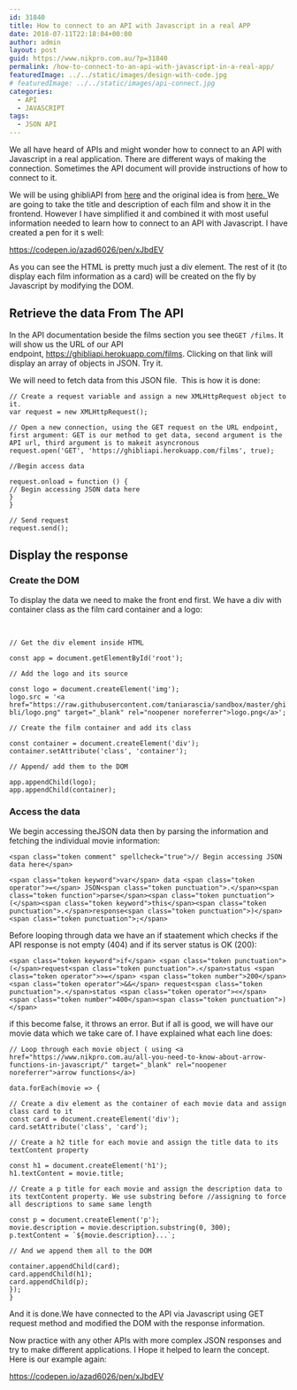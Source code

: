 ```yaml
---
id: 31840
title: How to connect to an API with Javascript in a real APP
date: 2018-07-11T22:18:04+00:00
author: admin
layout: post
guid: https://www.nikpro.com.au/?p=31840
permalink: /how-to-connect-to-an-api-with-javascript-in-a-real-app/
featuredImage: ../../static/images/design-with-code.jpg
# featuredImage: ../../static/images/api-connect.jpg
categories:
  - API
  - JAVASCRIPT
tags:
  - JSON API
---
```


We all have heard of APIs and might wonder how to connect to an API with Javascript in a real application. There are different ways of making the connection. Sometimes the API document will provide instructions of how to connect to it.

We will be using ghibliAPI from <a href="https://ghibliapi.herokuapp.com/" target="_blank" rel="noopener noreferrer">here</a> and the original idea is from <a href="https://www.taniarascia.com/how-to-connect-to-an-api-with-javascript/" target="_blank" rel="noopener noreferrer">here. </a>We are going to take the title and description of each film and show it in the frontend. However I have simplified it and combined it with most useful information needed to learn how to connect to an API with Javascript. I have created a pen for it s well:

https://codepen.io/azad6026/pen/xJbdEV

As you can see the HTML is pretty much just a div element. The rest of it (to display each film information as a card) will be created on the fly by Javascript by modifying the DOM.

## Retrieve the data From The API

In the API documentation beside the films section you see the`GET /films`. It will show us the URL of our API endpoint, <a href="https://ghibliapi.herokuapp.com/films" target="_blank" rel="noopener noreferrer">https://ghibliapi.herokuapp.com/films</a>. Clicking on that link will display an array of objects in JSON. Try it.

We will need to fetch data from this JSON file.  This is how it is done:

`// Create a request variable and assign a new XMLHttpRequest object to it.`  
`var request = new XMLHttpRequest();`

`// Open a new connection, using the GET request on the URL endpoint, first argument: GET is our method to get data, second argument is the API url, third argument is to makeit asyncronous`  
`request.open('GET', 'https://ghibliapi.herokuapp.com/films', true);`

`//Begin access data`

`request.onload = function () {`  
`// Begin accessing JSON data here`  
`}`  
`}`

`// Send request`  
`request.send();`

## Display the response

### Create the DOM

To display the data we need to make the front end first. We have a div with container class as the film card container and a logo:

&nbsp;

`// Get the div element inside HTML`

`const app = document.getElementById('root');`

`// Add the logo and its source`

`const logo = document.createElement('img');`  
`logo.src = '<a href="https://raw.githubusercontent.com/taniarascia/sandbox/master/ghibli/logo.png" target="_blank" rel="noopener noreferrer">logo.png</a>';`

`// Create the film container and add its class`

`const container = document.createElement('div');`  
`container.setAttribute('class', 'container');`

`// Append/ add them to the DOM`

`app.appendChild(logo);`  
`app.appendChild(container);`

### Access the data

We begin accessing theJSON data then by parsing the information and fetching the individual movie information:

`<span class="token comment" spellcheck="true">// Begin accessing JSON data here</span>`

`<span class="token keyword">var</span> data <span class="token operator">=</span> JSON<span class="token punctuation">.</span><span class="token function">parse</span><span class="token punctuation">(</span><span class="token keyword">this</span><span class="token punctuation">.</span>response<span class="token punctuation">)</span><span class="token punctuation">;</span>`

Before looping through data we have an if staatement which checks if the API response is not empty (404) and if its server status is OK (200):

`<span class="token keyword">if</span> <span class="token punctuation">(</span>request<span class="token punctuation">.</span>status <span class="token operator">>=</span> <span class="token number">200</span> <span class="token operator">&&</span> request<span class="token punctuation">.</span>status <span class="token operator"><</span> <span class="token number">400</span><span class="token punctuation">)</span>`

if this become false, it throws an error. But if all is good, we will have our movie data which we take care of. I have explained what each line does:

`// Loop through each movie object ( using <a href="https://www.nikpro.com.au/all-you-need-to-know-about-arrow-functions-in-javascript/" target="_blank" rel="noopener noreferrer">arrow functions</a>)`

`data.forEach(movie => {`

`// Create a div element as the container of each movie data and assign class card to it`  
`const card = document.createElement('div');`  
`card.setAttribute('class', 'card');`

`// Create a h2 title for each movie and assign the title data to its textContent property`

`const h1 = document.createElement('h1');`  
`h1.textContent = movie.title;`

`// Create a p title for each movie and assign the description data to its textContent property. We use substring before //assigning to force all descriptions to same same length`

`const p = document.createElement('p');`  
`movie.description = movie.description.substring(0, 300);`  
`` p.textContent = `${movie.description}...`; ``

`// And we append them all to the DOM`

`container.appendChild(card);`  
`card.appendChild(h1);`  
`card.appendChild(p);`  
`});`  
`}`

And it is done.We have connected to the API via Javascript using GET request method and modified the DOM with the response information.

Now practice with any other APIs with more complex JSON responses and try to make different applications. I Hope it helped to learn the concept. Here is our example again:

https://codepen.io/azad6026/pen/xJbdEV
